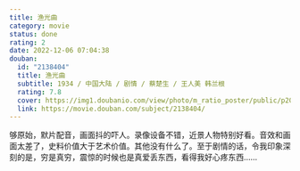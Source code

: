 ```yaml
---
title: 渔光曲
category: movie
status: done
rating: 2
date: 2022-12-06 07:04:38
douban:
  id: "2138404"
  title: 渔光曲
  subtitle: 1934 / 中国大陆 / 剧情 / 蔡楚生 / 王人美 韩兰根
  rating: 7.8
  cover: https://img1.doubanio.com/view/photo/m_ratio_poster/public/p2028928087.jpg
  link: https://movie.douban.com/subject/2138404/
---
```


够原始，默片配音，画面抖的吓人。录像设备不错，近景人物特别好看。音效和画面太差了，史料价值大于艺术价值。其他没有什么了。至于剧情的话，令我印象深刻的是，穷是真穷，震惊的时候也是真爱丢东西，看得我好心疼东西……
